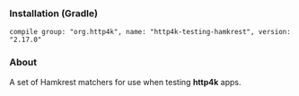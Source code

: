 ### Installation (Gradle)
```compile group: "org.http4k", name: "http4k-testing-hamkrest", version: "2.17.0"```

### About

A set of Hamkrest matchers for use when testing **http4k** apps.
